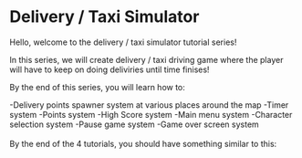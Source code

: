 # Delivery / Taxi Simulator

Hello, welcome to the delivery / taxi simulator tutorial series!

In this series, we will create delivery / taxi driving game where the player will have to keep on doing deliviries until time finises!

By the end of this series, you will learn how to:

-Delivery points spawner system at various places around the map
-Timer system
-Points system
-High Score system
-Main menu system
-Character selection system
-Pause game system
-Game over screen system
<br/><br/>
By the end of the 4 tutorials, you should have something similar to this:
